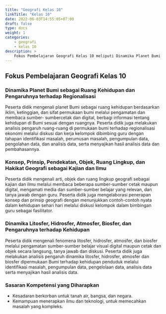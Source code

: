 ```yaml
---
title: "Geografi Kelas 10"
linkTitle: "Kelas 10"
date: 2022-06-03T14:55:05+07:00
draft: false
type: docs
weight: 1
categories:
    - geografi
    - kelas 10
description: >
    Fokus Pembelajaran Geografi Kelas 10 meliputi Dinamika Planet Bumi sebagai Ruang Kehidupan dan Pengaruhnya terhadap Regionalisasi. Konsep, Prinsip, Pendekatan, Objek, Ruang Lingkup, dan Hakikat Geografi sebagai Kajian dan Ilmu. Dinamika Litosfer, Hidrosfer, Atmosfer, Biosfer, dan Pengaruhnya terhadap Kehidupan.
---
```

## Fokus Pembelajaran Geografi Kelas 10
### Dinamika Planet Bumi sebagai Ruang Kehidupan dan Pengaruhnya terhadap Regionalisasi
Peserta didik mengenali planet Bumi sebagai ruang kehidupan berdasarkan iklim, ketinggian, dan sifat permukaan bumi melalui pengamatan dan membaca sumber- sumbercetak dan digital, berbagi informasi tentang kehidupan di Bumi sesuai dengan ruangnya. Peserta didik juga melakukan analisis pengaruh ruang-ruang di permukaan bumi terhadap regionalisasi ekonomi melalui diskusi dan kerja kelompok dibimbing guru dengan tahapan identifikasi masalah, perumusan masalah, pengumpulan data, pengolahan data, dan analisis data, serta menyajikan hasil analisis data dan pembahasannya.

### Konsep, Prinsip, Pendekatan, Objek, Ruang Lingkup, dan Hakikat Geografi sebagai Kajian dan Ilmu

Peserta didik mengenali arti, objek dan ruang lingkup geografi sebagai kajian dan ilmu melalui membaca beberapa sumber-sumber cetak maupun digital, mengamati media dan sumber-sumber belajar yang relevan, dan tanya jawab dengan guru. Peserta didik juga mengelaborasi penerapan konsep dan prinsip geografi dengan menunjukkan contoh-contoh nyata dalam kehidupan sehari hari melalui diskusi kelompok dalam bimbingan guru sebagai fasilitator.

### Dinamika Litosfer, Hidrosfer, Atmosfer, Biosfer, dan Pengaruhnya terhadap Kehidupan
Peserta didik mengenali fenomena litosfer, hidrosfer, atmosfer, dan biosfer melalui pengamatan sumber-sumber belajar visual digital maupun cetak dan objek secara langsung, tanya jawab dan diskusi. Peserta didik juga melakukan analisis pengaruh dinamika litosfer, hidrosfer, atmosfer dan biosfer dipermukaan Bumi terhadap kehidupan penduduk melalui identifikasi masalah, pengumpulan data, pengelolaan data, analisis data serta menyajikan hasil analisis data.

### Sasaran Kompetensi yang Diharapkan
- Kesadaran berkorban untuk tanah air, bangsa, dan negara.
- Kemampuan menerapkan ilmu dan teknologi, untuk memecahkan masalah yang kompleks.
